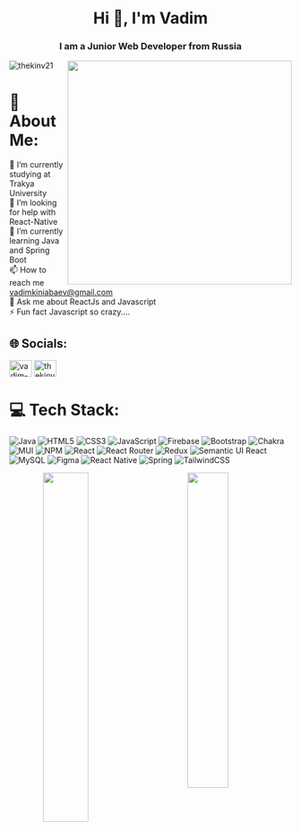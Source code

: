 <h1 align="center">Hi 👋, I'm Vadim</h1>
<h3 align="center">I am a Junior Web Developer from Russia</h3>
<img align="right" width="400"  src="https://i.pinimg.com/originals/e8/f4/53/e8f453469a3ec97ecd354df465d73913.gif"/>


<p align="left"> <img src="https://komarev.com/ghpvc/?username=thekinv21&label=Profile%20views&color=0e75b6&style=flat" alt="thekinv21" /> </p>


# 💫 About Me:
🔭 I’m currently studying at Trakya University<br>🤝 I’m looking for help with React-Native<br>🌱 I’m currently learning Java and Spring Boot<br>📫 How to reach me vadimkiniabaev@gmail.com<br>💬 Ask me about ReactJs and Javascript<br>⚡ Fun fact Javascript so crazy....

## 🌐 Socials:
<p align="left">
<a href="https://linkedin.com/in/vadim-kiniabaev-035754178" target="blank"><img align="center" src="https://raw.githubusercontent.com/rahuldkjain/github-profile-readme-generator/master/src/images/icons/Social/linked-in-alt.svg" alt="vadim-kiniabaev-035754178" height="30" width="40" /></a>
<a href="https://instagram.com/thekinv_" target="blank"><img align="center" src="https://raw.githubusercontent.com/rahuldkjain/github-profile-readme-generator/master/src/images/icons/Social/instagram.svg" alt="thekinv_" height="30" width="40" /></a>
</p>

# 💻 Tech Stack:
![Java](https://img.shields.io/badge/java-%23ED8B00.svg?style=for-the-badge&logo=java&logoColor=white) ![HTML5](https://img.shields.io/badge/html5-%23E34F26.svg?style=for-the-badge&logo=html5&logoColor=white) ![CSS3](https://img.shields.io/badge/css3-%231572B6.svg?style=for-the-badge&logo=css3&logoColor=white) ![JavaScript](https://img.shields.io/badge/javascript-%23323330.svg?style=for-the-badge&logo=javascript&logoColor=%23F7DF1E) ![Firebase](https://img.shields.io/badge/firebase-%23039BE5.svg?style=for-the-badge&logo=firebase) ![Bootstrap](https://img.shields.io/badge/bootstrap-%23563D7C.svg?style=for-the-badge&logo=bootstrap&logoColor=white) ![Chakra](https://img.shields.io/badge/chakra-%234ED1C5.svg?style=for-the-badge&logo=chakraui&logoColor=white) ![MUI](https://img.shields.io/badge/MUI-%230081CB.svg?style=for-the-badge&logo=material-ui&logoColor=white) ![NPM](https://img.shields.io/badge/NPM-%23000000.svg?style=for-the-badge&logo=npm&logoColor=white) ![React](https://img.shields.io/badge/react-%2320232a.svg?style=for-the-badge&logo=react&logoColor=%2361DAFB) ![React Router](https://img.shields.io/badge/React_Router-CA4245?style=for-the-badge&logo=react-router&logoColor=white) ![Redux](https://img.shields.io/badge/redux-%23593d88.svg?style=for-the-badge&logo=redux&logoColor=white) ![Semantic UI React](https://img.shields.io/badge/Semantic%20UI%20React-%2335BDB2.svg?style=for-the-badge&logo=SemanticUIReact&logoColor=white) ![MySQL](https://img.shields.io/badge/mysql-%2300f.svg?style=for-the-badge&logo=mysql&logoColor=white) 	![Figma](https://img.shields.io/badge/figma-%23F24E1E.svg?style=for-the-badge&logo=figma&logoColor=white) ![React Native](https://img.shields.io/badge/react_native-%2320232a.svg?style=for-the-badge&logo=react&logoColor=%2361DAFB) ![Spring](https://img.shields.io/badge/spring-%236DB33F.svg?style=for-the-badge&logo=spring&logoColor=white) ![TailwindCSS](https://img.shields.io/badge/tailwindcss-%2338B2AC.svg?style=for-the-badge&logo=tailwind-css&logoColor=white)
<p align="center">
<img align="left" width="40%" src="https://github-readme-stats.vercel.app/api?username=thekinv21&show_icons=true&theme=radical"/>
<img  width="38%" src="https://github-readme-stats.vercel.app/api/top-langs/?username=thekinv21&layout=compact&theme=radical"/>
<p/>

